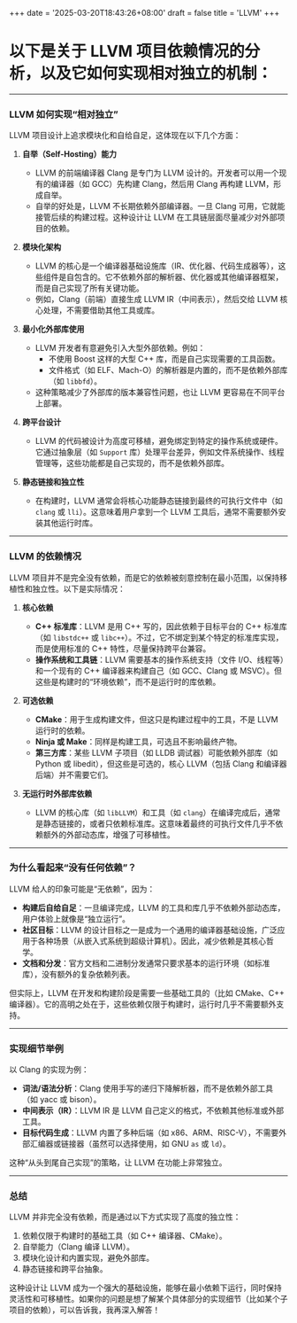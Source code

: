 +++
date = '2025-03-20T18:43:26+08:00'
draft = false
title = 'LLVM'
+++


# 以下是关于 LLVM 项目依赖情况的分析，以及它如何实现相对独立的机制：
---

### LLVM 如何实现“相对独立”
LLVM 项目设计上追求模块化和自给自足，这体现在以下几个方面：

1. **自举（Self-Hosting）能力**
   - LLVM 的前端编译器 Clang 是专门为 LLVM 设计的。开发者可以用一个现有的编译器（如 GCC）先构建 Clang，然后用 Clang 再构建 LLVM，形成自举。
   - 自举的好处是，LLVM 不长期依赖外部编译器。一旦 Clang 可用，它就能接管后续的构建过程。这种设计让 LLVM 在工具链层面尽量减少对外部项目的依赖。

2. **模块化架构**
   - LLVM 的核心是一个编译器基础设施库（IR、优化器、代码生成器等），这些组件是自包含的。它不依赖外部的解析器、优化器或其他编译器框架，而是自己实现了所有关键功能。
   - 例如，Clang（前端）直接生成 LLVM IR（中间表示），然后交给 LLVM 核心处理，不需要借助其他工具或库。

3. **最小化外部库使用**
   - LLVM 开发者有意避免引入大型外部依赖。例如：
     - 不使用 Boost 这样的大型 C++ 库，而是自己实现需要的工具函数。
     - 文件格式（如 ELF、Mach-O）的解析器是内置的，而不是依赖外部库（如 `libbfd`）。
   - 这种策略减少了外部库的版本兼容性问题，也让 LLVM 更容易在不同平台上部署。

4. **跨平台设计**
   - LLVM 的代码被设计为高度可移植，避免绑定到特定的操作系统或硬件。它通过抽象层（如 `Support` 库）处理平台差异，例如文件系统操作、线程管理等，这些功能都是自己实现的，而不是依赖外部库。

5. **静态链接和独立性**
   - 在构建时，LLVM 通常会将核心功能静态链接到最终的可执行文件中（如 `clang` 或 `lli`）。这意味着用户拿到一个 LLVM 工具后，通常不需要额外安装其他运行时库。
---

### LLVM 的依赖情况
LLVM 项目并不是完全没有依赖，而是它的依赖被刻意控制在最小范围，以保持移植性和独立性。以下是实际情况：

1. **核心依赖**
   - **C++ 标准库**：LLVM 是用 C++ 写的，因此依赖于目标平台的 C++ 标准库（如 `libstdc++` 或 `libc++`）。不过，它不绑定到某个特定的标准库实现，而是使用标准的 C++ 特性，尽量保持跨平台兼容。
   - **操作系统和工具链**：LLVM 需要基本的操作系统支持（文件 I/O、线程等）和一个现有的 C++ 编译器来构建自己（如 GCC、Clang 或 MSVC）。但这些是构建时的“环境依赖”，而不是运行时的库依赖。

2. **可选依赖**
   - **CMake**：用于生成构建文件，但这只是构建过程中的工具，不是 LLVM 运行时的依赖。
   - **Ninja 或 Make**：同样是构建工具，可选且不影响最终产物。
   - **第三方库**：某些 LLVM 子项目（如 LLDB 调试器）可能依赖外部库（如 Python 或 libedit），但这些是可选的，核心 LLVM（包括 Clang 和编译器后端）并不需要它们。

3. **无运行时外部库依赖**
   - LLVM 的核心库（如 `libLLVM`）和工具（如 `clang`）在编译完成后，通常是静态链接的，或者只依赖标准库。这意味着最终的可执行文件几乎不依赖额外的外部动态库，增强了可移植性。



---

### 为什么看起来“没有任何依赖”？
LLVM 给人的印象可能是“无依赖”，因为：
- **构建后自给自足**：一旦编译完成，LLVM 的工具和库几乎不依赖外部动态库，用户体验上就像是“独立运行”。
- **社区目标**：LLVM 的设计目标之一是成为一个通用的编译器基础设施，广泛应用于各种场景（从嵌入式系统到超级计算机）。因此，减少依赖是其核心哲学。
- **文档和分发**：官方文档和二进制分发通常只要求基本的运行环境（如标准库），没有额外的复杂依赖列表。

但实际上，LLVM 在开发和构建阶段是需要一些基础工具的（比如 CMake、C++ 编译器）。它的高明之处在于，这些依赖仅限于构建时，运行时几乎不需要额外支持。

---

### 实现细节举例
以 Clang 的实现为例：
- **词法/语法分析**：Clang 使用手写的递归下降解析器，而不是依赖外部工具（如 yacc 或 bison）。
- **中间表示（IR）**：LLVM IR 是 LLVM 自己定义的格式，不依赖其他标准或外部工具。
- **目标代码生成**：LLVM 内置了多种后端（如 x86、ARM、RISC-V），不需要外部汇编器或链接器（虽然可以选择使用，如 GNU `as` 或 `ld`）。

这种“从头到尾自己实现”的策略，让 LLVM 在功能上非常独立。

---

### 总结
LLVM 并非完全没有依赖，而是通过以下方式实现了高度的独立性：
1. 依赖仅限于构建时的基础工具（如 C++ 编译器、CMake）。
2. 自举能力（Clang 编译 LLVM）。
3. 模块化设计和内置实现，避免外部库。
4. 静态链接和跨平台抽象。

这种设计让 LLVM 成为一个强大的基础设施，能够在最小依赖下运行，同时保持灵活性和可移植性。如果你的问题是想了解某个具体部分的实现细节（比如某个子项目的依赖），可以告诉我，我再深入解答！